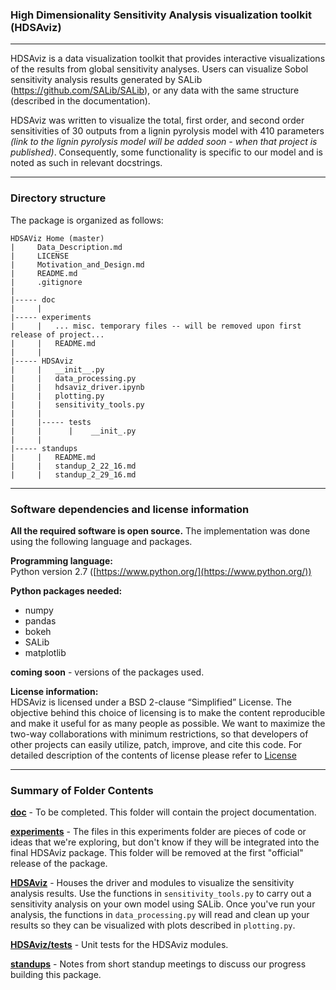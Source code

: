 ### High Dimensionality Sensitivity Analysis visualization toolkit (HDSAviz)                               
----
HDSAviz is a data visualization toolkit that provides interactive visualizations of the results from global sensitivity analyses.  Users can visualize Sobol sensitivity analysis results generated by SALib (https://github.com/SALib/SALib), or any data with the same structure (described in the documentation).  

HDSAviz was written to visualize the total, first order, and second order sensitivities of 30 outputs from a lignin pyrolysis model with 410 parameters *(link to the lignin pyrolysis model will be added soon - when that project is published)*.  Consequently, some functionality is specific to our model and is noted as such in relevant docstrings.

----
### Directory structure
The package is organized as follows:
```
HDSAViz Home (master)
|     Data_Description.md
|     LICENSE
|     Motivation_and_Design.md
|     README.md
|     .gitignore
|  
|----- doc
|     |
|----- experiments
|     |   ... misc. temporary files -- will be removed upon first release of project...
|     |   README.md
|     |
|----- HDSAviz
|     |   __init__.py
|     |   data_processing.py
|     |   hdsaviz_driver.ipynb
|     |   plotting.py
|     |   sensitivity_tools.py
|     |
|     |----- tests
|     |      |    __init_.py
|     |
|----- standups
|     |   README.md
|     |   standup_2_22_16.md
|     |   standup_2_29_16.md
```
----
### Software dependencies and license information

**All the required software is open source.**  The implementation was done using the following language and packages.  

**Programming language:**   
Python version 2.7  ([https://www.python.org/](https://www.python.org/))

**Python packages needed:**
- numpy
- pandas
- bokeh
- SALib
- matplotlib

__coming soon__  - versions of the packages used.

**License information:**   
HDSAviz is licensed under a BSD 2-clause “Simplified” License. The objective behind this choice of licensing is to make the content reproducible and make it useful for as many people as possible. We want to maximize the two-way collaborations with minimum restrictions, so that developers of other projects can easily utilize, patch, improve, and cite this code.
For detailed description of the contents of license please refer to [License](https://github.com/houghb/HDSAviz/blob/master/LICENSE)

----
### Summary of Folder Contents

**[doc](https://github.com/houghb/HDSAviz/tree/master/doc)** - To be completed.  This folder will contain the project documentation.

**[experiments](https://github.com/houghb/HDSAviz/tree/master/experiments)** - The files in this experiments folder are pieces of code or ideas that we're exploring, but don't know if they will be integrated into the final HDSAviz package.  This folder will be removed at the first "official" release of the package.

**[HDSAviz](https://github.com/houghb/HDSAviz/tree/master/HDSAviz)** - Houses the driver and modules to visualize the sensitivity analysis results.  Use the functions in `sensitivity_tools.py` to carry out a sensitivity analysis on your own model using SALib.  Once you've run your analysis, the functions in `data_processing.py` will read and clean up your results so they can be visualized with plots described in `plotting.py`.

**[HDSAviz/tests](https://github.com/houghb/HDSAviz/tree/master/HDSAviz/tests)** - Unit tests for the HDSAviz modules.

**[standups](https://github.com/houghb/HDSAviz/tree/master/standups)** - Notes from short standup meetings to discuss our progress building this package.

